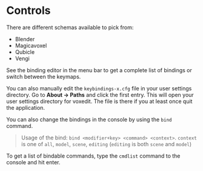 # Controls

There are different schemas available to pick from:

- Blender
- Magicavoxel
- Qubicle
- Vengi

See the binding editor in the menu bar to get a complete list of bindings or switch between the keymaps.

You can also manually edit the `keybindings-x.cfg` file in your user settings directory. Go to **About -> Paths**
and click the first entry. This will open your user settings directory for voxedit. The file is there if you at
least once quit the application.

You can also change the bindings in the console by using the `bind` command.

> Usage of the bind: `bind <modifier+key> <command> <context>`.
> `context` is one of `all`, `model`, `scene`, `editing` (`editing` is both `scene` and `model`)

To get a list of bindable commands, type the `cmdlist` command to the console and hit enter.
